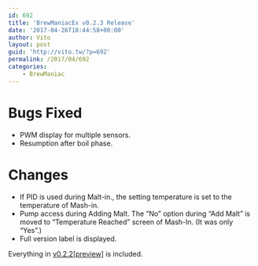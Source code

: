 ```yaml
---
id: 692
title: 'BrewManiacEx v0.2.3 Release'
date: '2017-04-26T18:44:58+00:00'
author: Vito
layout: post
guid: 'http://vito.tw/?p=692'
permalink: /2017/04/692
categories:
    - BrewManiac
---
```


# **Bugs Fixed**

- PWM display for multiple sensors.
- Resumption after boil phase.

# Changes

- If PID is used during Malt-in., the setting temperature is set to the temperature of Mash-in.
- Pump access during Adding Malt. The “No” option during “Add Malt” is moved to “Temperature Reached” screen of Mash-In. (It was only “Yes”.)
- Full version label is displayed.

Everything in [v0.2.2\[preview\]](http://vito.tw/?p=674) is included.